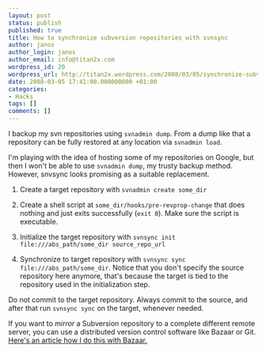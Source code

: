 ```yaml
---
layout: post
status: publish
published: true
title: How to synchronize subversion repositories with svnsync
author: janos
author_login: janos
author_email: info@titan2x.com
wordpress_id: 20
wordpress_url: http://titan2x.wordpress.com/2008/03/05/synchronize-subversion-repositories-with-svnsync/
date: 2008-03-05 17:41:00.000000000 +01:00
categories:
- Hacks
tags: []
comments: []
---
```

I backup my svn repositories using `svnadmin dump`. From a dump like that a repository can be fully restored at any location via `svnadmin load`.

I'm playing with the idea of hosting some of my repositories on Google, but then I won't be able to use `svnadmin dump`, my trusty backup method. However, snvsync looks promising as a suitable replacement.

1. Create a target repository with `svnadmin create some_dir`

2. Create a shell script at `some_dir/hooks/pre-revprop-change` that does nothing and just exits successfully (`exit 0`). Make sure the script is executable.

3. Initialize the target repository with `svnsync init file:///abs_path/some_dir source_repo_url`

4. Synchronize to target repository with `svnsync sync file:///abs_path/some_dir`. Notice that you don't specify the source repository here anymore, that's because the target is tied to the repository used in the initialization step.

Do not commit to the target repository. Always commit to the source, and after that run `svnsync sync` on the target, whenever needed.

If you want to <em>mirror</em> a Subversion repository to a complete different remote server, you can use a distributed version control software like Bazaar or Git. <a href="http://titan2x.wordpress.com/2011/03/10/mirroring-a-subversion-repository-using-bazaar/">Here's an article how I do this with Bazaar.</a>
